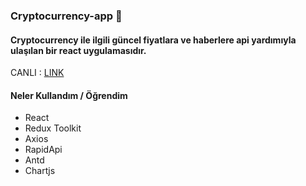 ### Cryptocurrency-app 🚀

#### Cryptocurrency ile ilgili güncel fiyatlara ve haberlere api yardımıyla ulaşılan bir react uygulamasıdır.

CANLI : [LINK](cryptocurrency-app-reactjs.vercel.app/)


#### Neler Kullandım / Öğrendim

+ React
+ Redux Toolkit
+ Axios
+ RapidApi
+ Antd
+ Chartjs
